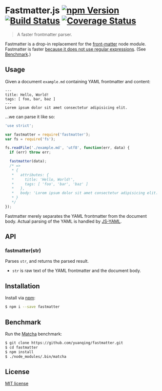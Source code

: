 # Fastmatter.js [![npm Version](http://img.shields.io/npm/v/fastmatter.svg?style=flat)](https://www.npmjs.org/package/fastmatter) [![Build Status](https://img.shields.io/travis/yuanqing/fastmatter.svg?style=flat)](https://travis-ci.org/yuanqing/fastmatter) [![Coverage Status](https://img.shields.io/coveralls/yuanqing/fastmatter.svg?style=flat)](https://coveralls.io/r/yuanqing/fastmatter)

> A faster frontmatter parser.

Fastmatter is a drop-in replacement for the [front-matter](https://github.com/jxson/front-matter) node module. Fastmatter is faster [because it does not use regular expressions](https://github.com/yuanqing/fastmatter/blob/master/index.js). (See [Benchmark](#benchmark).)

## Usage

Given a document `example.md` containing YAML frontmatter and content:

```
---
title: Hello, World!
tags: [ foo, bar, baz ]
---
Lorem ipsum dolor sit amet consectetur adipisicing elit.
```

&hellip;we can parse it like so:

```js
'use strict';

var fastmatter = require('fastmatter');
var fs = require('fs');

fs.readFile('./example.md', 'utf8', function(err, data) {
  if (err) throw err;

  fastmatter(data);
  /* =>
   * {
   *   attributes: {
   *     title: 'Hello, World!',
   *     tags: [ 'foo', 'bar', 'baz' ]
   *   },
   *   body: 'Lorem ipsum dolor sit amet consectetur adipisicing elit.'
   * }
   */
});
```

Fastmatter merely separates the YAML frontmatter from the document body. Actual parsing of the YAML is handled by [JS-YAML](https://github.com/nodeca/js-yaml).

## API

### fastmatter(str)

Parses `str`, and returns the parsed result.

- `str` is raw text of the YAML frontmatter and the document body.

## Installation

Install via [npm](https://www.npmjs.org/package/fastmatter):

```bash
$ npm i --save fastmatter
```

## Benchmark

Run the [Matcha](https://github.com/logicalparadox/matcha) benchmark:

```bash
$ git clone https://github.com/yuanqing/fastmatter.git
$ cd fastmatter
$ npm install
$ ./node_modules/.bin/matcha
```

## License

[MIT license](https://github.com/yuanqing/fastmatter/blob/master/LICENSE)
